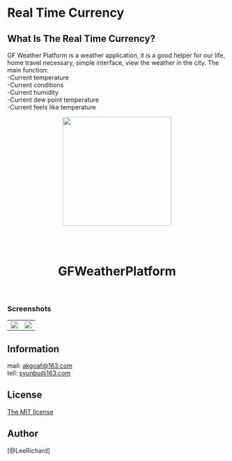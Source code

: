 Real Time Currency
======

## What Is The Real Time Currency?

GF Weather Platform is a weather application, it is a good helper for our life, home travel necessary, simple interface, view the weather in the city.
The main function:
<br>
-Current temperature
<br>
-Current conditions
<br>
-Current humidity
<br>
-Current dew point temperature
<br>
-Current feels like temperature
<br>

<div align="center">
<img width=250 src ="https://raw.githubusercontent.com/youngxiansen/GFWeatherPlatform/master/IMG/icon%233.png" />

<br> <br>

<h1> GFWeatherPlatform </h1> 
</div>

<br>


### Screenshots

<table align="center" border="0">

<tr>
<td> <img src="https://raw.githubusercontent.com/youngxiansen/GFWeatherPlatform/master/IMG/IMG_8250.JPG"> </td>
<td> <img src="https://raw.githubusercontent.com/youngxiansen/GFWeatherPlatform/master/IMG/IMG_8251.JPG"> </td>
</tr>

</table>

## Information
mail: akgoaf@163.com
<br>
tell: syunbu@163.com


## License

[The MIT license](/LICENSE)

## Author

[@LeeRichard]

